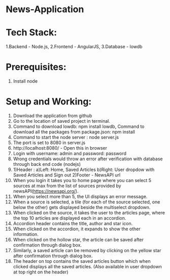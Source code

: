 # News-Application

Tech Stack:
===========
1.Backend - Node.js,
2.Frontend - AngularJS,
3.Database - lowdb

Prerequisites:
==============
1. Install node

Setup and Working:
==================
1. Download the application from github
2. Go to the location of saved project in terminal. 
3. Command to download lowdb: npm install lowdb, 
   Command to download all the packages from package.json: npm install
4. Command to start the node server : node server.js
5. The port is set to 8080 in server.js
6. http://localhost:8080/ - Open this in browser
7. Login with username: admin and password: password
8. Wrong credentials would throw an error after verification with database through back end code (nodejs)
9. 1)Header :
    a)Left: Home, Saved Articles
    b)Right: User dropdow with Saved Articles and Sign out
   2)Footer - NewsAPI url
10. When you login it takes you to home page where you can select 5 sources at max from the list of sources provided by newsAPI(https://newsapi.org/).
11. When you select more than 5, the UI displays an error message.
12. When a source is selected, a tile (for each of the source selected, one below the other) gets displayed beside the multiselect dropdown.
13. When clicked on the source, it takes the user to the articles page, where the top 10 articles are displayed each in an accordion.
14. Accordion header contains the title, author and star icon.
15. When clicked on the accordion, it expands to show the other information.
16. When clicked on the hollow star, the article can be saved after confirmation through dialog box.
17. Similarly, a saved article can be removed by clicking on the yellow star after confirmation through dialog box.
18. The header on top contains the saved articles button which when clicked displays all the saved articles.
    (Also available in user dropdown at top right on the header)
